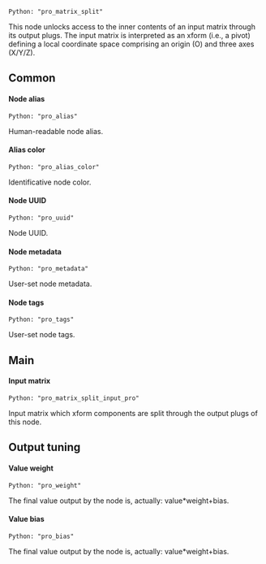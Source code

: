 `Python: "pro_matrix_split"`

This node unlocks access to the inner contents of an input matrix through its output plugs. The input matrix is interpreted as an xform (i.e., a pivot) defining a local coordinate space comprising an origin (O) and three axes (X/Y/Z).
## Common

#### Node alias
`Python: "pro_alias"`

Human-readable node alias.

#### Alias color
`Python: "pro_alias_color"`

Identificative node color.

#### Node UUID
`Python: "pro_uuid"`

Node UUID.

#### Node metadata
`Python: "pro_metadata"`

User-set node metadata.

#### Node tags
`Python: "pro_tags"`

User-set node tags.

## Main

#### Input matrix
`Python: "pro_matrix_split_input_pro"`

Input matrix which xform components are split through the output plugs of this node.

## Output tuning

#### Value weight
`Python: "pro_weight"`

The final value output by the node is, actually: value*weight+bias.

#### Value bias
`Python: "pro_bias"`

The final value output by the node is, actually: value*weight+bias.

